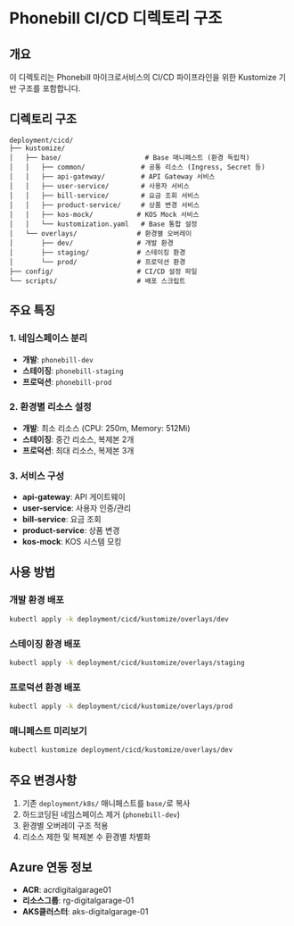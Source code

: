 # Phonebill CI/CD 디렉토리 구조

## 개요
이 디렉토리는 Phonebill 마이크로서비스의 CI/CD 파이프라인을 위한 Kustomize 기반 구조를 포함합니다.

## 디렉토리 구조

```
deployment/cicd/
├── kustomize/
│   ├── base/                     # Base 매니페스트 (환경 독립적)
│   │   ├── common/              # 공통 리소스 (Ingress, Secret 등)
│   │   ├── api-gateway/         # API Gateway 서비스
│   │   ├── user-service/        # 사용자 서비스
│   │   ├── bill-service/        # 요금 조회 서비스
│   │   ├── product-service/     # 상품 변경 서비스
│   │   ├── kos-mock/           # KOS Mock 서비스
│   │   └── kustomization.yaml   # Base 통합 설정
│   └── overlays/               # 환경별 오버레이
│       ├── dev/                # 개발 환경
│       ├── staging/            # 스테이징 환경
│       └── prod/               # 프로덕션 환경
├── config/                     # CI/CD 설정 파일
└── scripts/                    # 배포 스크립트
```

## 주요 특징

### 1. 네임스페이스 분리
- **개발**: `phonebill-dev`
- **스테이징**: `phonebill-staging`
- **프로덕션**: `phonebill-prod`

### 2. 환경별 리소스 설정
- **개발**: 최소 리소스 (CPU: 250m, Memory: 512Mi)
- **스테이징**: 중간 리소스, 복제본 2개
- **프로덕션**: 최대 리소스, 복제본 3개

### 3. 서비스 구성
- **api-gateway**: API 게이트웨이
- **user-service**: 사용자 인증/관리
- **bill-service**: 요금 조회
- **product-service**: 상품 변경
- **kos-mock**: KOS 시스템 모킹

## 사용 방법

### 개발 환경 배포
```bash
kubectl apply -k deployment/cicd/kustomize/overlays/dev
```

### 스테이징 환경 배포
```bash
kubectl apply -k deployment/cicd/kustomize/overlays/staging
```

### 프로덕션 환경 배포
```bash
kubectl apply -k deployment/cicd/kustomize/overlays/prod
```

### 매니페스트 미리보기
```bash
kubectl kustomize deployment/cicd/kustomize/overlays/dev
```

## 주요 변경사항
1. 기존 `deployment/k8s/` 매니페스트를 `base/`로 복사
2. 하드코딩된 네임스페이스 제거 (`phonebill-dev`)
3. 환경별 오버레이 구조 적용
4. 리소스 제한 및 복제본 수 환경별 차별화

## Azure 연동 정보
- **ACR**: acrdigitalgarage01
- **리소스그룹**: rg-digitalgarage-01
- **AKS클러스터**: aks-digitalgarage-01